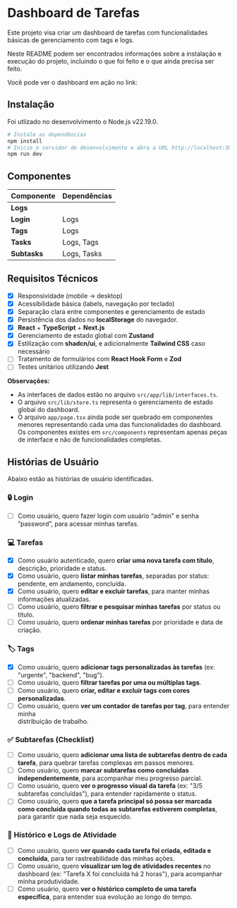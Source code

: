 # Dashboard de Tarefas

Este projeto visa criar um dashboard de tarefas com funcionalidades básicas de gerenciamento com tags e logs.

Neste README podem ser encontrados informações sobre a instalação e execução do projeto, incluindo o que foi feito e o que ainda precisa ser feito.

Você pode ver o dashboard em ação no link: [](dashboard-tarefas-test.vercel.app)

## Instalação

Foi utlizado no desenvolvimento o Node.js v22.19.0.

```bash
# Instale as dependências
npm install
# Inicie o servidor de desenvolvimento e abra a URL http://localhost:3000
npm run dev
```

## Componentes

| Componente   | Dependências |
| ------------ | ------------ |
| **Logs**     |              |
| **Login**    | Logs         |
| **Tags**     | Logs         |
| **Tasks**    | Logs, Tags   |
| **Subtasks** | Logs, Tasks  |

## Requisitos Técnicos

- [x] Responsividade (mobile → desktop)
- [x] Acessibilidade básica (labels, navegação por teclado)
- [x] Separação clara entre componentes e gerenciamento de estado
- [x] Persistência dos dados no **localStorage** do navegador.
- [x] **React** + **TypeScript** + **Next.js**
- [x] Gerenciamento de estado global com **Zustand**
- [x] Estilização com **shadcn/ui**, e adicionalmente **Tailwind CSS** caso necessário
- [ ] Tratamento de formulários com **React Hook Form** e **Zod**
- [ ] Testes unitários utilizando **Jest**

**Observações:**

- As interfaces de dados estão no arquivo `src/app/lib/interfaces.ts`.
- O arquivo `src/lib/store.ts` representa o gerenciamento de estado global do dashboard.
- O arquivo `app/page.tsx` ainda pode ser quebrado em componentes menores representando cada uma das funcionalidades do dashboard. Os componentes existes em `src/components` representam apenas peças de interface e não de funcionalidades completas.

## Histórias de Usuário

Abaixo estão as histórias de usuário identificadas.

### 🔒 Login

- [ ] Como usuário, quero fazer login com usuário “admin” e senha ”password”, para acessar minhas tarefas.

### 💻 Tarefas

- [x] Como usuário autenticado, quero **criar uma nova tarefa com título**, descrição, prioridade e status.
- [x] Como usuário, quero **listar minhas tarefas**, separadas por status: pendente, em andamento, concluída.
- [x] Como usuário, quero **editar e excluir tarefas**, para manter minhas informações atualizadas.
- [ ] Como usuário, quero **filtrar e pesquisar minhas tarefas** por status ou título.
- [ ] Como usuário, quero **ordenar minhas tarefas** por prioridade e data de criação.

### 🏷 Tags

- [x] Como usuário, quero **adicionar tags personalizadas às tarefas** (ex: "urgente", "backend", "bug").
- [ ] Como usuário, quero **filtrar tarefas por uma ou múltiplas tags**.
- [ ] Como usuário, quero **criar, editar e excluir tags com cores personalizadas**.
- [ ] Como usuário, quero **ver um contador de tarefas por tag**, para entender minha  
       distribuição de trabalho.

### ✅ Subtarefas (Checklist)

- [ ] Como usuário, quero **adicionar uma lista de subtarefas dentro de cada tarefa**, para quebrar tarefas complexas em passos menores.
- [ ] Como usuário, quero **marcar subtarefas como concluídas independentemente**, para acompanhar meu progresso parcial.
- [ ] Como usuário, quero **ver o progresso visual da tarefa** (ex: "3/5 subtarefas concluídas"), para entender rapidamente o status.
- [ ] Como usuário, quero **que a tarefa principal só possa ser marcada como concluída quando todas as subtarefas estiverem completas**, para garantir que nada seja esquecido.

### 📜 Histórico e Logs de Atividade

- [ ] Como usuário, quero **ver quando cada tarefa foi criada, editada e concluída**, para ter rastreabilidade das minhas ações.
- [ ] Como usuário, quero **visualizar um log de atividades recentes** no dashboard (ex: "Tarefa X foi concluída há 2 horas"), para acompanhar minha produtividade.
- [ ] Como usuário, quero **ver o histórico completo de uma tarefa específica**, para entender sua evolução ao longo do tempo.
